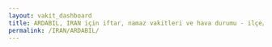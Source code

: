 ```yaml
---
layout: vakit_dashboard
title: ARDABIL, IRAN için iftar, namaz vakitleri ve hava durumu - ilçe/eyalet seç
permalink: /IRAN/ARDABIL/
---
```


<script type="text/javascript">
  var GLOBAL_COUNTRY = 'IRAN';
  var GLOBAL_CITY = 'ARDABIL';
  var GLOBAL_STATE = '';
  var lat = 72;
  var lon = 21;
</script>
